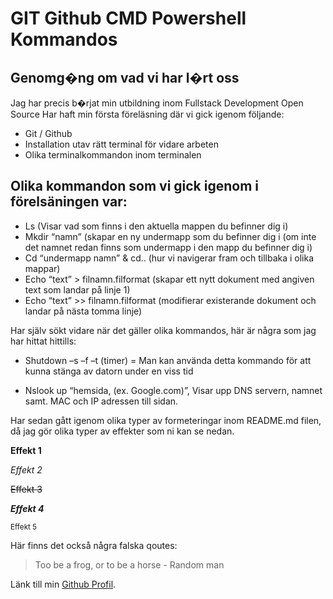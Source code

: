 
# GIT Github CMD Powershell Kommandos 
## Genomg�ng om vad vi har l�rt oss 
Jag har precis b�rjat min utbildning inom Fullstack Development Open Source 
Har haft min första föreläsning där vi gick igenom följande:
- Git / Github
- Installation utav rätt terminal för vidare arbeten
- Olika terminalkommandon inom terminalen

## Olika kommandon som vi gick igenom i förelsäningen var:
- Ls (Visar vad som finns i den aktuella mappen du befinner dig i)
- Mkdir “namn” (skapar en ny undermapp som du befinner dig i (om inte det namnet redan finns som undermapp i den mapp du befinner dig i) 
- Cd “undermapp namn” & cd.. (hur vi navigerar fram och tillbaka i olika mappar) 
- Echo “text” > filnamn.filformat (skapar ett nytt dokument med angiven text som landar på linje 1) 
- Echo “text” >> filnamn.filformat (modifierar existerande dokument och landar på nästa tomma linje) 

Har själv sökt vidare när det gäller olika kommandos, här är några som jag har hittat hittills:
- Shutdown –s –f –t (timer) = Man kan använda detta kommando för att kunna stänga av datorn under en viss tid 

- Nslook up “hemsida, (ex. Google.com)”, Visar upp DNS servern, namnet samt. MAC och IP adressen till sidan. 

Har sedan gått igenom olika typer av formeteringar inom README.md filen, 
då jag gör olika typer av effekter som ni kan se nedan. 

**Effekt 1** 

*Effekt 2* 

~~Effekt 3~~ 

***Effekt 4***

<sub>Effekt 5</sub>

Här finns det också några falska qoutes:
> Too be a frog, or to be a horse - Random man

Länk till min [Github Profil](https://github.com/TryFailCryTryAgain).